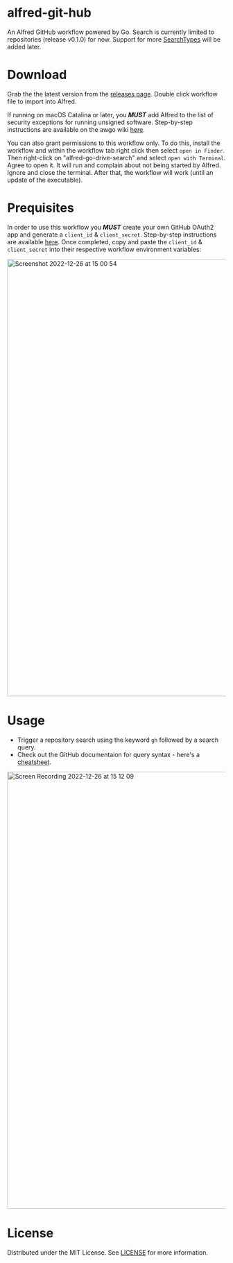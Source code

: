 # alfred-git-hub
An Alfred GitHub workflow powered by Go. Search is currently limited to repositories (release v0.1.0) for now. Support for more [SearchTypes](https://docs.github.com/en/graphql/reference/enums#searchtype) will be added later.

# Download
Grab the the latest version from the [releases page](https://github.com/coheff/alfred-git-hub/releases/tag/v0.1.0). Double click workflow file to import into Alfred.

If running on macOS Catalina or later, you _**MUST**_ add Alfred to the list of security exceptions for running unsigned software. Step-by-step instructions are available on the awgo wiki [here](https://github.com/deanishe/awgo/wiki/Catalina).

You can also grant permissions to this workflow only. To do this, install the workflow and within the workflow tab right click then select `open in Finder`. Then right-click on "alfred-go-drive-search" and select `open with Terminal`. Agree to open it. It will run and complain about not being started by Alfred. Ignore and close the terminal. After that, the workflow will work (until an update of the executable).

# Prequisites
In order to use this workflow you _**MUST**_ create your own GitHub OAuth2 app and generate a `client_id` & `client_secret`. Step-by-step instructions are available [here](https://docs.github.com/en/developers/apps/building-oauth-apps/creating-an-oauth-app). Once completed, copy and paste the `client_id` & `client_secret` into their respective workflow environment variables:

<img width="1008" alt="Screenshot 2022-12-26 at 15 00 54" src="https://user-images.githubusercontent.com/11773454/209561665-c661efba-4716-453c-9ca5-f92b04588957.png">

# Usage
- Trigger a repository search using the keyword `gh` followed by a search query.
- Check out the GitHub documentaion for query syntax - here's a [cheatsheet](https://gist.github.com/bonniss/4f0de4f599708c5268134225dda003e0).

<img width="1008" alt="Screen Recording 2022-12-26 at 15 12 09" src="https://user-images.githubusercontent.com/11773454/209565558-fc5d9661-562a-4d16-9093-5424591fc883.gif">

# License
Distributed under the MIT License. See [LICENSE](https://github.com/coheff/alfred-git-hub/blob/main/LICENSE) for more information.
